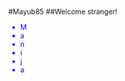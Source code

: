#Mayub85
##Welcome stranger!

<ul style="color:blue;">
    <li>M</li>
    <li>a</li>
    <li>n</li>
    <li>i</li>
    <li>j</li>
    <li>a</li>
</ul>

<!--
**Mayub85/Mayub85** is a ✨ _special_ ✨ repository because its `README.md` (this file) appears on your GitHub profile.

Here are some ideas to get you started:

- 🔭 I’m currently working on ...
- 🌱 I’m currently learning ...
- 👯 I’m looking to collaborate on ...
- 🤔 I’m looking for help with ...
- 💬 Ask me about ...
- 📫 How to reach me: ...
- 😄 Pronouns: ...
- ⚡ Fun fact: ...
-->

